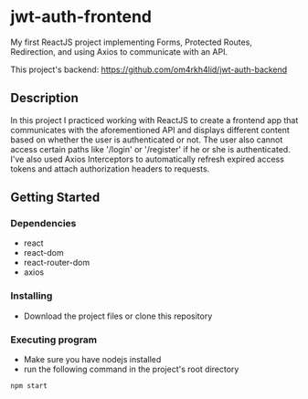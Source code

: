 # jwt-auth-frontend

My first ReactJS project implementing Forms, Protected Routes, Redirection, and using Axios to communicate with an API.

This project's backend: https://github.com/om4rkh4lid/jwt-auth-backend

## Description

In this project I practiced working with ReactJS to create a frontend app that communicates with the aforementioned API and displays different content based on whether the user is authenticated or not.
The user also cannot access certain paths like '/login' or '/register' if he or she is authenticated.
I've also used Axios Interceptors to automatically refresh expired access tokens and attach authorization headers to requests.

## Getting Started

### Dependencies

* react
* react-dom
* react-router-dom
* axios

### Installing

* Download the project files or clone this repository

### Executing program

* Make sure you have nodejs installed
* run the following command in the project's root directory
```
npm start
```
